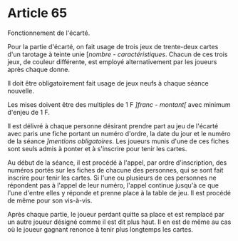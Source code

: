# Article 65

Fonctionnement de l'écarté.

Pour la partie d'écarté, on fait usage de trois jeux de trente-deux cartes d'un tarotage à teinte unie [*nombre - caractéristiques*. Chacun de ces trois jeux, de couleur différente, est employé alternativement par les joueurs après chaque donne.

Il doit être obligatoirement fait usage de jeux neufs à chaque séance nouvelle.

Les mises doivent être des multiples de 1 F *]franc - montant[* avec minimum d'enjeu de 1 F.

Il est délivré à chaque personne désirant prendre part au jeu de l'écarté avec paris une fiche portant un numéro d'ordre, la date du jour et le numéro de la séance *]mentions obligatoires*. Les joueurs munis d'une de ces fiches sont seuls admis à ponter et à s'inscrire pour tenir les cartes.

Au début de la séance, il est procédé à l'appel, par ordre d'inscription, des numéros portés sur les fiches de chacune des personnes, qui se sont fait inscrire pour tenir les cartes. Si l'une ou plusieurs de ces personnes ne répondent pas à l'appel de leur numéro, l'appel continue jusqu'à ce que l'une d'entre elles y réponde et prenne place à la table de jeu. Il est procédé de même pour son vis-à-vis.

Après chaque partie, le joueur perdant quitte sa place et est remplacé par un autre joueur désigné comme il est dit plus haut. Il en est de même au cas où le joueur gagnant renonce à tenir plus longtemps les cartes.
